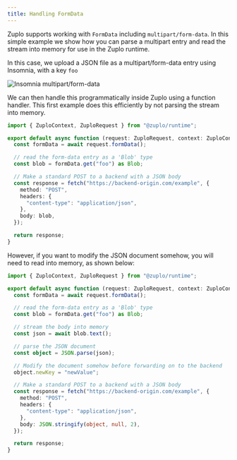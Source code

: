 ```yaml
---
title: Handling FormData
---
```


Zuplo supports working with `FormData` including `multipart/form-data`. In this simple example we show how you can parse a multipart entry and read the stream into memory for use in the Zuplo runtime.

In this case, we upload a JSON file as a multipart/form-data entry using Insomnia, with a key `foo`

![Insomnia multipart/form-data](https://cdn.zuplo.com/assets/2d372851-af24-429b-8eeb-cb880589f30d.png)

We can then handle this programmatically inside Zuplo using a function handler. This first example does this efficiently by not parsing the stream into memory.

```ts
import { ZuploContext, ZuploRequest } from "@zuplo/runtime";

export default async function (request: ZuploRequest, context: ZuploContext) {
  const formData = await request.formData();

  // read the form-data entry as a 'Blob' type
  const blob = formData.get("foo") as Blob;

  // Make a standard POST to a backend with a JSON body
  const response = fetch("https://backend-origin.com/example", {
    method: "POST",
    headers: {
      "content-type": "application/json",
    },
    body: blob,
  });

  return response;
}
```

However, if you want to modify the JSON document somehow, you will need to read
into memory, as shown below:

```ts
import { ZuploContext, ZuploRequest } from "@zuplo/runtime";

export default async function (request: ZuploRequest, context: ZuploContext) {
  const formData = await request.formData();

  // read the form-data entry as a 'Blob' type
  const blob = formData.get("foo") as Blob;

  // stream the body into memory
  const json = await blob.text();

  // parse the JSON document
  const object = JSON.parse(json);

  // Modify the document somehow before forwarding on to the backend
  object.newKey = "newValue";

  // Make a standard POST to a backend with a JSON body
  const response = fetch("https://backend-origin.com/example", {
    method: "POST",
    headers: {
      "content-type": "application/json",
    },
    body: JSON.stringify(object, null, 2),
  });

  return response;
}
```
